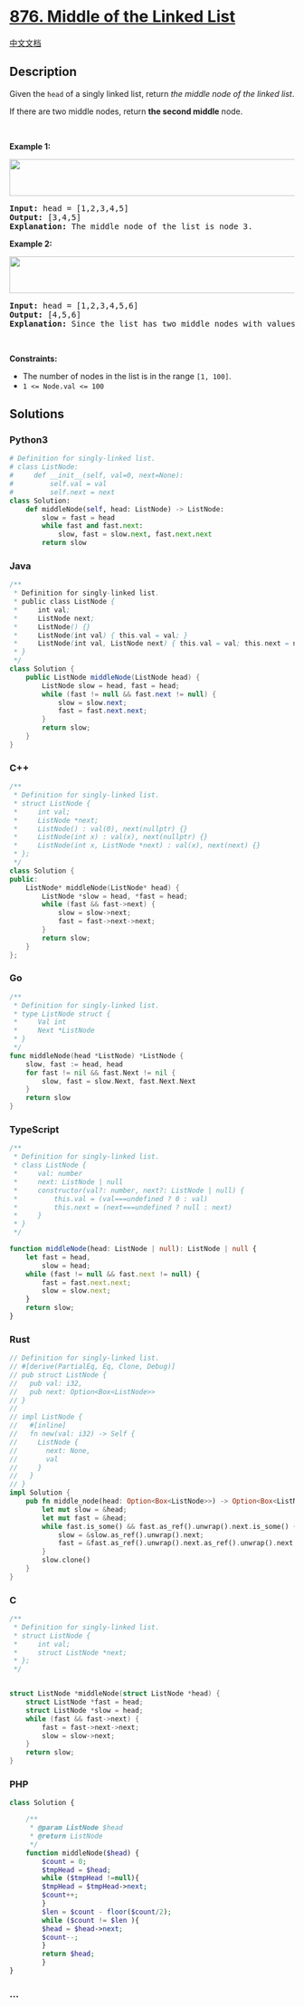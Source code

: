 # [876. Middle of the Linked List](https://leetcode.com/problems/middle-of-the-linked-list)

[中文文档](/solution/0800-0899/0876.Middle%20of%20the%20Linked%20List/README.md)

## Description

<p>Given the <code>head</code> of a singly linked list, return <em>the middle node of the linked list</em>.</p>

<p>If there are two middle nodes, return <strong>the second middle</strong> node.</p>

<p>&nbsp;</p>
<p><strong class="example">Example 1:</strong></p>
<img alt="" src="https://fastly.jsdelivr.net/gh/doocs/leetcode@main/solution/0800-0899/0876.Middle%20of%20the%20Linked%20List/images/lc-midlist1.jpg" style="width: 544px; height: 65px;" />
<pre>
<strong>Input:</strong> head = [1,2,3,4,5]
<strong>Output:</strong> [3,4,5]
<strong>Explanation:</strong> The middle node of the list is node 3.
</pre>

<p><strong class="example">Example 2:</strong></p>
<img alt="" src="https://fastly.jsdelivr.net/gh/doocs/leetcode@main/solution/0800-0899/0876.Middle%20of%20the%20Linked%20List/images/lc-midlist2.jpg" style="width: 664px; height: 65px;" />
<pre>
<strong>Input:</strong> head = [1,2,3,4,5,6]
<strong>Output:</strong> [4,5,6]
<strong>Explanation:</strong> Since the list has two middle nodes with values 3 and 4, we return the second one.
</pre>

<p>&nbsp;</p>
<p><strong>Constraints:</strong></p>

<ul>
	<li>The number of nodes in the list is in the range <code>[1, 100]</code>.</li>
	<li><code>1 &lt;= Node.val &lt;= 100</code></li>
</ul>

## Solutions

<!-- tabs:start -->

### **Python3**

```python
# Definition for singly-linked list.
# class ListNode:
#     def __init__(self, val=0, next=None):
#         self.val = val
#         self.next = next
class Solution:
    def middleNode(self, head: ListNode) -> ListNode:
        slow = fast = head
        while fast and fast.next:
            slow, fast = slow.next, fast.next.next
        return slow
```

### **Java**

```java
/**
 * Definition for singly-linked list.
 * public class ListNode {
 *     int val;
 *     ListNode next;
 *     ListNode() {}
 *     ListNode(int val) { this.val = val; }
 *     ListNode(int val, ListNode next) { this.val = val; this.next = next; }
 * }
 */
class Solution {
    public ListNode middleNode(ListNode head) {
        ListNode slow = head, fast = head;
        while (fast != null && fast.next != null) {
            slow = slow.next;
            fast = fast.next.next;
        }
        return slow;
    }
}
```

### **C++**

```cpp
/**
 * Definition for singly-linked list.
 * struct ListNode {
 *     int val;
 *     ListNode *next;
 *     ListNode() : val(0), next(nullptr) {}
 *     ListNode(int x) : val(x), next(nullptr) {}
 *     ListNode(int x, ListNode *next) : val(x), next(next) {}
 * };
 */
class Solution {
public:
    ListNode* middleNode(ListNode* head) {
        ListNode *slow = head, *fast = head;
        while (fast && fast->next) {
            slow = slow->next;
            fast = fast->next->next;
        }
        return slow;
    }
};
```

### **Go**

```go
/**
 * Definition for singly-linked list.
 * type ListNode struct {
 *     Val int
 *     Next *ListNode
 * }
 */
func middleNode(head *ListNode) *ListNode {
	slow, fast := head, head
	for fast != nil && fast.Next != nil {
		slow, fast = slow.Next, fast.Next.Next
	}
	return slow
}
```

### **TypeScript**

```ts
/**
 * Definition for singly-linked list.
 * class ListNode {
 *     val: number
 *     next: ListNode | null
 *     constructor(val?: number, next?: ListNode | null) {
 *         this.val = (val===undefined ? 0 : val)
 *         this.next = (next===undefined ? null : next)
 *     }
 * }
 */

function middleNode(head: ListNode | null): ListNode | null {
    let fast = head,
        slow = head;
    while (fast != null && fast.next != null) {
        fast = fast.next.next;
        slow = slow.next;
    }
    return slow;
}
```

### **Rust**

```rust
// Definition for singly-linked list.
// #[derive(PartialEq, Eq, Clone, Debug)]
// pub struct ListNode {
//   pub val: i32,
//   pub next: Option<Box<ListNode>>
// }
//
// impl ListNode {
//   #[inline]
//   fn new(val: i32) -> Self {
//     ListNode {
//       next: None,
//       val
//     }
//   }
// }
impl Solution {
    pub fn middle_node(head: Option<Box<ListNode>>) -> Option<Box<ListNode>> {
        let mut slow = &head;
        let mut fast = &head;
        while fast.is_some() && fast.as_ref().unwrap().next.is_some() {
            slow = &slow.as_ref().unwrap().next;
            fast = &fast.as_ref().unwrap().next.as_ref().unwrap().next;
        }
        slow.clone()
    }
}
```

### **C**

```c
/**
 * Definition for singly-linked list.
 * struct ListNode {
 *     int val;
 *     struct ListNode *next;
 * };
 */


struct ListNode *middleNode(struct ListNode *head) {
    struct ListNode *fast = head;
    struct ListNode *slow = head;
    while (fast && fast->next) {
        fast = fast->next->next;
        slow = slow->next;
    }
    return slow;
}
```

### **PHP**

```php
class Solution {

    /**
     * @param ListNode $head
     * @return ListNode
     */
    function middleNode($head) {
        $count = 0;
        $tmpHead = $head;
        while ($tmpHead !=null){
        $tmpHead = $tmpHead->next;
        $count++;
        }
        $len = $count - floor($count/2);
        while ($count != $len ){
        $head = $head->next;
        $count--;
        }
        return $head;
        }
}
```

### **...**

```

```

<!-- tabs:end -->
